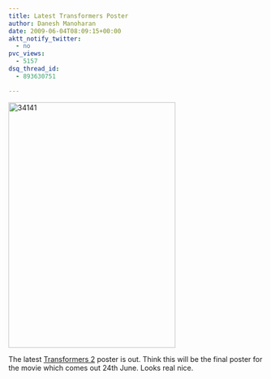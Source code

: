```yaml
---
title: Latest Transformers Poster
author: Danesh Manoharan
date: 2009-06-04T08:09:15+00:00
aktt_notify_twitter:
  - no
pvc_views:
  - 5157
dsq_thread_id:
  - 893630751

---
```

[<img loading="lazy" style="border-right: 0px; border-top: 0px; display: inline; border-left: 0px; border-bottom: 0px" title="34141" src="/wp-content/uploads/2009/06/34141-thumb.jpg" border="0" alt="34141" width="329" height="484" />][1]

The latest <a href="/posts/3-new-transformers-2-trailers/" target="_blank">Transformers 2</a> poster is out. Think this will be the final poster for the movie which comes out 24th June. Looks real nice.

 [1]: http://www.flickr.com/photos/dannyportal/3594121957/sizes/o/